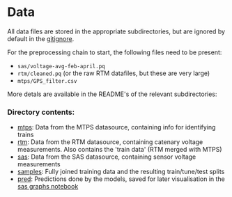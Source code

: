 # Data

All data files are stored in the appropriate subdirectories,
but are ignored by default in the [gitignore](../.gitignore).

For the preprocessing chain to start, the following files need to be present:
- `sas/voltage-avg-feb-april.pq`
- `rtm/cleaned.pq` (or the raw RTM datafiles, but these are very large)
- `mtps/GPS_filter.csv`

More detals are available in the README's of the relevant subdirectories:

### Directory contents:
- [mtps](mtps/README.md): Data from the MTPS datasource, containing info for identifying trains
- [rtm](rtm/README.md): Data from the RTM datasource, containing catenary voltage measurements. Also contains the 'train data' (RTM merged with MTPS)
- [sas](sas/README.md): Data from the SAS datasource, containing sensor voltage measurements
- [samples](samples/README.md): Fully joined training data and the resulting train/tune/test splits
- [pred](pred/README.md): Predictions done by the models, saved for later visualisation in the [sas graphs notebook](../src/sas_graphs.ipynb)
